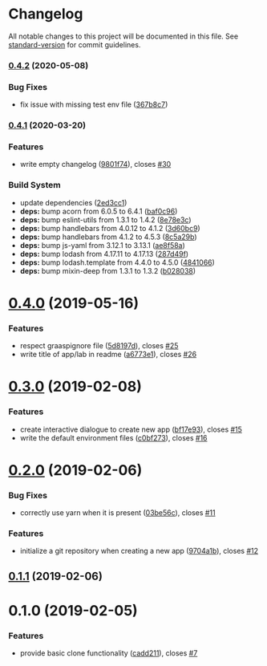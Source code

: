# Changelog

All notable changes to this project will be documented in this file. See [standard-version](https://github.com/conventional-changelog/standard-version) for commit guidelines.

### [0.4.2](https://github.com/graasp/graasp-cli/compare/v0.4.1...v0.4.2) (2020-05-08)


### Bug Fixes

* fix issue with missing test env file ([367b8c7](https://github.com/graasp/graasp-cli/commit/367b8c7c3b498eeb034b2e9cfe71dee203f901b3))

### [0.4.1](https://github.com/graasp/graasp-cli/compare/v0.4.0...v0.4.1) (2020-03-20)


### Features

* write empty changelog ([9801f74](https://github.com/graasp/graasp-cli/commit/9801f749804cc487892a3df268c50e685149cdb3)), closes [#30](https://github.com/graasp/graasp-cli/issues/30)


### Build System

* update dependencies ([2ed3cc1](https://github.com/graasp/graasp-cli/commit/2ed3cc1c6a99e853c695cbdc3216e55b2e2bfa31))
* **deps:** bump acorn from 6.0.5 to 6.4.1 ([baf0c96](https://github.com/graasp/graasp-cli/commit/baf0c96bfb1e48cdc8fc0f5a39422174700afa3b))
* **deps:** bump eslint-utils from 1.3.1 to 1.4.2 ([8e78e3c](https://github.com/graasp/graasp-cli/commit/8e78e3c14e803cfdfb20c5b5b5f469f18bf90bf1))
* **deps:** bump handlebars from 4.0.12 to 4.1.2 ([3d60bc9](https://github.com/graasp/graasp-cli/commit/3d60bc98c4de9b05e70e4cc1c255a498da8872a4))
* **deps:** bump handlebars from 4.1.2 to 4.5.3 ([8c5a29b](https://github.com/graasp/graasp-cli/commit/8c5a29b5e53e31d2a271bb179d7566971929fef3))
* **deps:** bump js-yaml from 3.12.1 to 3.13.1 ([ae8f58a](https://github.com/graasp/graasp-cli/commit/ae8f58a3917a385fcd8d73ab63ca89051b48dac6))
* **deps:** bump lodash from 4.17.11 to 4.17.13 ([287d49f](https://github.com/graasp/graasp-cli/commit/287d49f882f0e599e228f71b92a351d87e581a61))
* **deps:** bump lodash.template from 4.4.0 to 4.5.0 ([4841066](https://github.com/graasp/graasp-cli/commit/48410663048e03fab9a0eee4a61271d6189c22bb))
* **deps:** bump mixin-deep from 1.3.1 to 1.3.2 ([b028038](https://github.com/graasp/graasp-cli/commit/b028038d48a8f1d951d56eab28c0b55c115fea3e))

<a name="0.4.0"></a>
# [0.4.0](https://github.com/graasp/graasp-cli/compare/v0.3.0...v0.4.0) (2019-05-16)


### Features

* respect graaspignore file ([5d8197d](https://github.com/graasp/graasp-cli/commit/5d8197d)), closes [#25](https://github.com/graasp/graasp-cli/issues/25)
* write title of app/lab in readme ([a6773e1](https://github.com/graasp/graasp-cli/commit/a6773e1)), closes [#26](https://github.com/graasp/graasp-cli/issues/26)



<a name="0.3.0"></a>
# [0.3.0](https://github.com/graasp/graasp-cli/compare/v0.2.0...v0.3.0) (2019-02-08)


### Features

* create interactive dialogue to create new app ([bf17e93](https://github.com/graasp/graasp-cli/commit/bf17e93)), closes [#15](https://github.com/graasp/graasp-cli/issues/15)
* write the default environment files ([c0bf273](https://github.com/graasp/graasp-cli/commit/c0bf273)), closes [#16](https://github.com/graasp/graasp-cli/issues/16)



<a name="0.2.0"></a>
# [0.2.0](https://github.com/graasp/graasp-cli/compare/v0.1.1...v0.2.0) (2019-02-06)


### Bug Fixes

* correctly use yarn when it is present ([03be56c](https://github.com/graasp/graasp-cli/commit/03be56c)), closes [#11](https://github.com/graasp/graasp-cli/issues/11)


### Features

* initialize a git repository when creating a new app ([9704a1b](https://github.com/graasp/graasp-cli/commit/9704a1b)), closes [#12](https://github.com/graasp/graasp-cli/issues/12)



<a name="0.1.1"></a>
## [0.1.1](https://github.com/graasp/graasp-cli/compare/v0.1.0...v0.1.1) (2019-02-06)



<a name="0.1.0"></a>
# 0.1.0 (2019-02-05)


### Features

* provide basic clone functionality ([cadd211](https://github.com/graasp/graasp-cli/commit/cadd211)), closes [#7](https://github.com/graasp/graasp-cli/issues/7)
